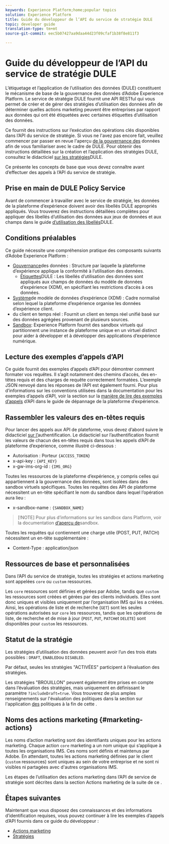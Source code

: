 ```yaml
---
keywords: Experience Platform;home;popular topics
solution: Experience Platform
title: Guide du développeur de l’API du service de stratégie DULE
topic: developer guide
translation-type: tm+mt
source-git-commit: eec5b07427aa9daa44d23f09cfaf1b38f8e811f3

---
```



# Guide du développeur de l’API du service de stratégie DULE

L’étiquetage et l’application de l’utilisation des données (DULE) constituent le mécanisme de base de la gouvernance des données d’Adobe Experience Platform. Le service de stratégie DULE fournit une API RESTful qui vous permet de créer et de gérer des stratégies d’utilisation des données afin de déterminer quelles actions marketing peuvent être entreprises par rapport aux données qui ont été étiquetées avec certaines étiquettes d’utilisation des données.

Ce fournit des instructions sur l’exécution des opérations clés disponibles dans l’API du service de stratégie. Si vous ne l&#39;avez pas encore fait, veuillez commencer par passer en revue l&#39;aperçu [de la gouvernance des](../home.md) données afin de vous familiariser avec le cadre de DULE. Pour obtenir des instructions détaillées sur la création et l’application des stratégies DULE, consultez le didacticiel [sur les stratégies](../policies/create.md)DULE.

Ce présente les concepts de base que vous devez connaître avant d’effectuer des appels à l’API du service de stratégie.

## Prise en main de DULE Policy Service

Avant de commencer à travailler avec le service de stratégie, les données de la plateforme d’expérience doivent avoir des libellés DULE appropriés appliqués. Vous trouverez des instructions détaillées complètes pour appliquer des libellés d’utilisation des données aux jeux de données et aux champs dans le guide [d’utilisation des libellés](../labels/user-guide.md)DULE.

## Conditions préalables

Ce guide nécessite une compréhension pratique des composants suivants d’Adobe Experience Platform :

* [Gouvernance](../home.md)des données : Structure par laquelle la plateforme d’expérience applique la conformité à l’utilisation des données.
   * [Étiquettes](../labels/overview.md)DULE : Les libellés d’utilisation des données sont appliqués aux champs de données du modèle de données d’expérience (XDM), en spécifiant les restrictions d’accès à ces données.
* [Système](../../xdm/home.md)de modèle de données d’expérience (XDM) : Cadre normalisé selon lequel la plateforme d’expérience organise les données d’expérience client.
* [](../../profile/home.md)du client en temps réel : Fournit un client en temps réel unifié basé sur des données agrégées provenant de plusieurs sources.
* [Sandbox](../../sandboxes/home.md): Experience Platform fournit des sandbox virtuels qui partitionnent une instance de plateforme unique en un  virtuel distinct pour aider à développer et à développer des applications d’expérience numérique.

## Lecture des exemples d’appels d’API

Ce guide fournit des exemples d’appels d’API pour démontrer comment formater vos requêtes. Il s’agit notamment des chemins d’accès, des en-têtes requis et des charges de requête correctement formatées. L’exemple JSON renvoyé dans les réponses de l’API est également fourni. Pour plus d’informations sur les conventions utilisées dans la documentation pour les exemples d’appels d’API, voir la section sur la [manière de lire des exemples d’appels](../../landing/troubleshooting.md#how-do-i-format-an-api-request) d’API dans le guide de dépannage de la plateforme d’expérience.

## Rassembler les valeurs des en-têtes requis

Pour lancer des appels aux API de plateforme, vous devez d’abord suivre le didacticiel [sur l’](../../tutorials/authentication.md)authentification. Le didacticiel sur l’authentification fournit les valeurs de chacun des en-têtes requis dans tous les appels d’API de plateforme d’expérience, comme illustré ci-dessous :

* Autorisation : Porteur `{ACCESS_TOKEN}`
* x-api-key : `{API_KEY}`
* x-gw-ims-org-id : `{IMS_ORG}`

Toutes les ressources de la plateforme d’expérience, y compris celles qui appartiennent à la gouvernance des données, sont isolées dans des sandbox virtuels spécifiques. Toutes les requêtes des API de plateforme nécessitent un en-tête spécifiant le nom du sandbox dans lequel l’opération aura lieu :

* x-sandbox-name : `{SANDBOX_NAME}`

>[!NOTE] Pour plus d’informations sur les sandbox dans Platform, voir la documentation [d’aperçu de](../../sandboxes/home.md)sandbox.

Toutes les requêtes qui contiennent une charge utile (POST, PUT, PATCH) nécessitent un en-tête supplémentaire :

* Content-Type : application/json

## Ressources de base et personnalisées

Dans l’API du service de stratégie, toutes les stratégies et actions marketing sont appelées `core` ou `custom` ressources.

Les `core` ressources sont définies et gérées par Adobe, tandis que `custom` les ressources sont créées et gérées par des clients individuels. Elles sont donc uniques et visibles uniquement par l’organisation IMS qui les a créées. Ainsi, les opérations de liste et de recherche (`GET`) sont les seules opérations autorisées sur `core` les ressources, tandis que les opérations de liste, de recherche et de mise à jour (`POST`, `PUT`, `PATCH`et `DELETE`) sont disponibles pour `custom` les ressources.

## Statut de la stratégie

Les stratégies d’utilisation des données peuvent avoir l’un des trois états possibles : `DRAFT`, `ENABLED`ou `DISABLED`.

Par défaut, seules les stratégies &quot;ACTIVÉES&quot; participent à l’évaluation des stratégies.

Les stratégies &quot;BROUILLON&quot; peuvent également être prises en compte dans l’évaluation des stratégies, mais uniquement en définissant le paramètre  `?includeDraft=true`. Vous trouverez de plus amples renseignements sur l&#39;évaluation des politiques dans la section  sur l&#39;application [des](../enforcement/overview.md) politiques à la fin de cette .

## Noms des actions marketing {#marketing-actions}

Les noms d’action marketing sont des identifiants uniques pour les actions marketing. Chaque action `core` marketing a un nom unique qui s’applique à toutes les organisations IMS. Ces noms sont définis et maintenus par Adobe. En attendant, toutes les actions marketing définies par le client (`custom` ressources) sont uniques au sein de votre entreprise et ne sont ni visibles ni partagées avec d&#39;autres organisations IMS.

Les étapes de l’utilisation des actions marketing dans l’API de service de stratégie sont décrites dans la section Actions [](#marketing-actions) marketing de la suite de ce .

## Étapes suivantes

Maintenant que vous disposez des connaissances et des informations d’identification requises, vous pouvez continuer à lire les exemples d’appels d’API fournis dans ce guide du développeur :

* [Actions marketing](marketing-actions.md)
* [Stratégies](policies.md)